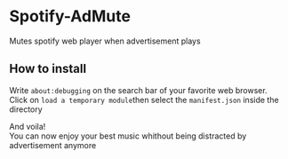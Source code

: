 # Spotify-AdMute

Mutes spotify web player when advertisement plays  

## How to install
Write `about:debugging` on the search bar of your favorite web browser.  
Click on `load a temporary module`then select the `manifest.json` inside the directory  

And voila!  
You can now enjoy your best music whithout being distracted by advertisement anymore  
